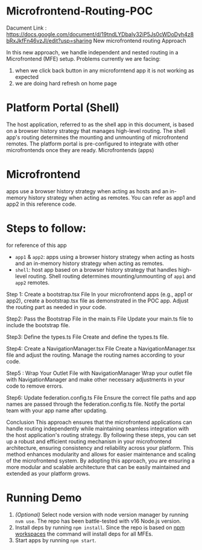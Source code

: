 # Microfrontend-Routing-POC
Dacument Link : https://docs.google.com/document/d/19tndLYDbaIy32iP5Js0cWDoDyh4z8bRxJkfFn46vzJI/edit?usp=sharing
New microfrontend routing Approach 

In this new approach, we handle independent and nested routing in a Microfrontend (MFE) setup.
Problems currently we are facing:
1) when we click back button in any microforntend app it is not working as expected
2) we are doing hard refresh on home page 

# Platform Portal (Shell)
The host application, referred to as the shell app in this document, is based on a browser history strategy that manages high-level routing. The shell app's routing determines the mounting and unmounting of microfrontend remotes. The platform portal is pre-configured to integrate with other microfrontends once they are ready.
Microfrontends (apps)

# Microfrontend
 apps use a browser history strategy when acting as hosts and an in-memory history strategy when acting as remotes. You can refer as app1 and app2 in this reference code.

# Steps to follow:

for reference of this app
- `app1` & `app2`: apps using a browser history strategy when acting as hosts and an in-memory history strategy when acting as remotes.
- `shell`: host app based on a browser history strategy that handles high-level routing. Shell routing determines mounting/unmounting of `app1` and `app2` remotes.

Step 1: Create a bootstrap.tsx File
In your microfrontend apps (e.g., app1 or app2), create a bootstrap.tsx file as demonstrated in the POC app. Adjust the routing part as needed in your code.


Step2:  Pass the Bootstrap File in the main.ts File
Update your main.ts file to include the bootstrap file.


Step3: Define the types.ts File
Create and define the types.ts file.


Step4: Create a NavigationManager.tsx File
Create a NavigationManager.tsx file and adjust the routing. Manage the routing names according to your code. 


Step5 : Wrap Your Outlet File with NavigationManager
Wrap your outlet file with NavigationManager and make other necessary adjustments in your code to remove errors. 

Step6: Update federation.config.ts File
Ensure the correct file paths and app names are passed through the federation.config.ts file. Notify the portal team with your app name after updating.


Conclusion
This approach ensures that the microfrontend applications can handle routing independently while maintaining seamless integration with the host application's routing strategy. By following these steps, you can set up a robust and efficient routing mechanism in your microfrontend architecture, ensuring consistency and reliability across your platform. This method enhances modularity and allows for easier maintenance and scaling of the microfrontend system.
By adopting this approach, you are ensuring a more modular and scalable architecture that can be easily maintained and extended as your platform grows.



# Running Demo
1. _(Optional)_ Select node version with node version manager by running `nvm use`. The repo has been battle-tested with v16 Node.js version.
2. Install deps by running `npm install`. Since the repo is based on [npm workspaces](https://docs.npmjs.com/cli/v7/using-npm/workspaces) the command will install deps for all MFEs.
3. Start apps by running `npm start`.

